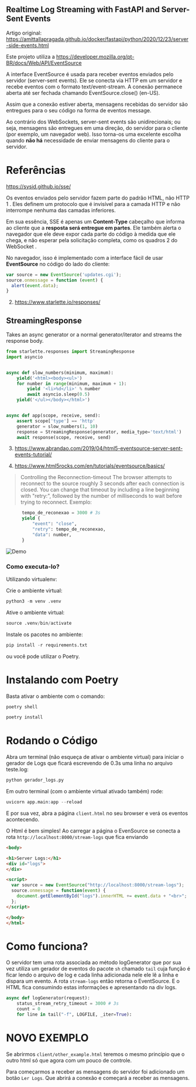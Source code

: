 ## Realtime Log Streaming with FastAPI and Server-Sent Events

Artigo original:
https://amittallapragada.github.io/docker/fastapi/python/2020/12/23/server-side-events.html


Este projeto utiliza a https://developer.mozilla.org/pt-BR/docs/Web/API/EventSource

A interface EventSource é usada para receber eventos enviados pelo servidor (server-sent events). Ele se conecta via HTTP em um servidor e recebe eventos com o formato text/event-stream. A conexão permanece aberta até ser fechada chamando EventSource.close() (en-US).

Assim que a conexão estiver aberta, mensagens recebidas do servidor são entregues para o seu código na forma de eventos message.

Ao contrário dos WebSockets, server-sent events são unidirecionais; ou seja, mensagens são entregues em uma direção, do servidor para o cliente (por exemplo, um navegador web). Isso torna-os uma excelente escolha quando **não há** necessidade de enviar mensagens do cliente para o servidor.


# Referências

https://sysid.github.io/sse/

Os eventos enviados pelo servidor fazem parte do padrão HTML, não HTTP 1 . Eles definem um protocolo que é invisível para a camada HTTP e não interrompe nenhuma das camadas inferiores.

Em sua essência, SSE é apenas um **Content-Type** cabeçalho que informa ao cliente que a **resposta será entregue em partes**. Ele também alerta o navegador que ele deve expor cada parte do código à medida que ele chega, e não esperar pela solicitação completa, como os quadros 2 do WebSocket .

No navegador, isso é implementado com a interface fácil de usar **EventSource** no código do lado do cliente:

```js
var source = new EventSource('updates.cgi');
source.onmessage = function (event) {
  alert(event.data);
}

```

2. https://www.starlette.io/responses/

## StreamingResponse

Takes an async generator or a normal generator/iterator and streams the response body.

```py
from starlette.responses import StreamingResponse
import asyncio


async def slow_numbers(minimum, maximum):
    yield('<html><body><ul>')
    for number in range(minimum, maximum + 1):
        yield '<li>%d</li>' % number
        await asyncio.sleep(0.5)
    yield('</ul></body></html>')


async def app(scope, receive, send):
    assert scope['type'] == 'http'
    generator = slow_numbers(1, 10)
    response = StreamingResponse(generator, media_type='text/html')
    await response(scope, receive, send)

```

3. https://www.abrandao.com/2019/04/html5-eventsource-server-sent-events-tutorial/


4. https://www.html5rocks.com/en/tutorials/eventsource/basics/

> Controlling the Reconnection-timeout
The browser attempts to reconnect to the source roughly 3 seconds after each connection is closed. You can change that timeout by including a line beginning with "retry:", followed by the number of milliseconds to wait before trying to reconnect.
Exemplo:

```py
      tempo_de_reconexao = 3000 # 3s
      yield {
          "event": "close",
          "retry": tempo_de_reconexao,
          "data": number,
      }
```


![Demo](/imgs/app_demo.gif?raw=true "Optional Title")


### Como executa-lo?

Utilizando virtualenv:

Crie o ambiente virtual:

```s
python3 -m venv .venv
```

Ative o ambiente virtual:

```s
source .venv/bin/activate
```
Instale os pacotes no ambiente:

```s
pip install -r requirements.txt
```

ou você pode utilizar o Poetry.

# Instalando com Poetry

Basta ativar o ambiente com o comando:

```s
poetry shell
```

```s
poetry install
```

# Rodando o Código

Abra um terminal (não esqueça de ativar o ambiente virtual) para iniciar o gerador de Logs que ficará escrevendo de 0.3s uma linha
no arquivo teste.log:

```s
python gerador_logs.py
```

Em outro terminal (com o ambiente virtual ativado também) rode:

```s
uvicorn app.main:app --reload
```

E por sua vez, abra a página `client.html` no seu browser e verá os eventos acontecendo.

O Html é bem simples! Ao carregar a página o EvenSource se conecta a rota `http://localhost:8000/stream-logs`
que fica enviando
```html
<body>

<h1>Server Logs:</h1>
<div id="logs">
</div>

<script>
  var source = new EventSource("http://localhost:8000/stream-logs");
  source.onmessage = function(event) {
    document.getElementById("logs").innerHTML += event.data + "<br>";
  };
</script>

</body>
</html>
```

# Como funciona?

O servidor tem uma rota associada ao método logGenerator que por sua
vez utiliza um gerador de eventos do pacote `sh` chamado `tail` cuja função
é ficar lendo o arquivo de log e cada linha adicionada nele ele lê a linha
e dispara um evento.
A rota `stream-logs` então retorna o EventSource. E o HTML fica consumindo
estas informações e apresentando na div logs.

```py
async def logGenerator(request):
    status_stream_retry_timeout = 3000 # 3s
    count = 0
    for line in tail("-f", LOGFILE, _iter=True):
```


# NOVO EXEMPLO

Se abrirmos `client/other_example.html` teremos o mesmo princípio que o outro html
só que agora com um pouco de controle.

Para começarmos a receber as mensagens do servidor foi adicionado um botão `Ler Logs`.
Que abrirá a conexão e começará a receber as mensagens.